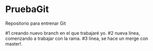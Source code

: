 # PruebaGit
Repositorio para entrenar Git

#1 creando nuevo branch en el que trabajaré yo.
#2 nueva linea, comenzando a trabajar con la rama.
#3 linea, se hace un merge con master!.